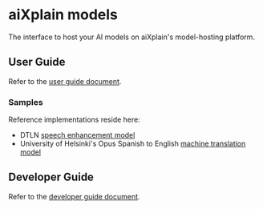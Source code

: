# aiXplain models

The interface to host your AI models on aiXplain's model-hosting platform.

## User Guide

Refer to the [user guide document](https://docs.aixplain.com/guides/how-to-onboard-a-model/custom-step-1-structure).

### Samples

Reference implementations reside here:
 - DTLN [speech enhancement model](docs/user/samples/speech-enhancement)
 - University of Helsinki's Opus Spanish to English [machine translation model](docs/user/samples/translation/src/model.py)

## Developer Guide

Refer to the [developer guide document](docs/developer/README.md).
